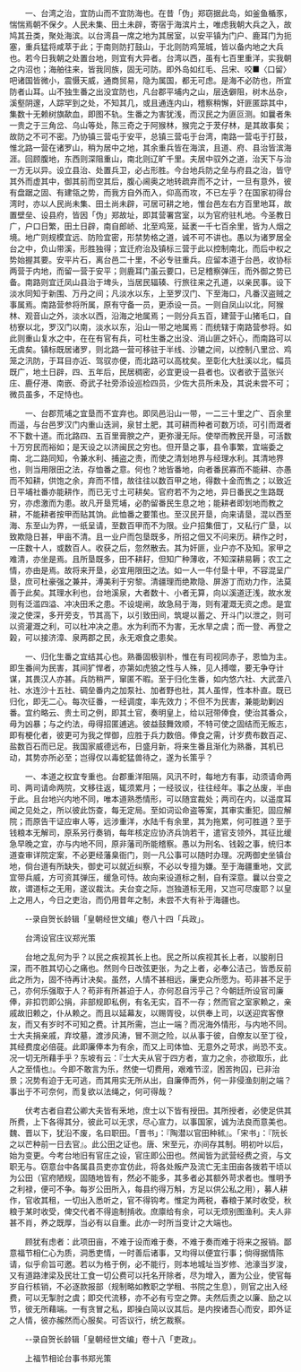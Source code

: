 <!-- { "loadSidebar": true } -->
　　一、台湾之治，宜防山而不宜防海也。在昔「伪」郑窃据此岛，如釜鱼楯豕，惴惴焉朝不保夕。人民未集、田土未辟，寄宿于海滨片土，唯虑我朝大兵之入，故鸠其丑类，聚处海滨。以台湾县一席之地为其居室，以安平镇为门户、鹿耳门为扼塞，重兵猛将咸萃于此；于南则防打鼓山，于北则防鸡笼城，皆以备内地之大兵也。若今日我朝之处置台地，则宜有大异者。台湾以西，虽有七百里重洋，实我朝之内沼也；海舶往来，皆我同族，固无可防。即外岛如红毛、吕宋、咬■〈口留〉吧诸国皆微小，震慑天威，通商贸易，隐为属国，都无可虑。是海不必防也，所宜防者山耳。山不独生番之出没宜防也，凡台郡平埔内之山，层迭僻阻，树木丛杂，溪壑阴邃，人踪罕到之处，不知其几，或且通连内山，稽察稍懈，奸匪匿踪其中，集数十无赖树旗歃血，即图不轨。生番之为害犹浅，而汉民之为匪叵测。如曩者朱一贵之于三角岔、乌山等处，陈三奇之于阿猴林，猴完之于茇仔林，是其故事矣；故防之不可不密。乃协镇三营屯于安平，总镇三营屯于台湾，南路一营屯于打鼓，惟北路一营在诸罗山，稍为居中之地，其余重兵皆在海滨，且道、府、县治皆滨海涯。回顾腹地，东西则深阻重山，南北则辽旷千里。夫居中驭外之道，治天下与治一方无以异。设立县治、处置兵卫，必占形胜。今台地兵防之垒与府县之治，皆守其外而虚其中，御其前而空其后，腹心阃奥之地转疏弃而不之计，一旦有意外，彼有盘踞之固、有建瓴之势，而我方自外而入，仰高而攻，不已左乎？在国家初得台湾时，亦以人民尚未集、田土尚未辟，可居可耕之地，惟台邑左右方百里地耳，故置壁垒、设县府，皆因「伪」郑故址，即其营署宫室，以为官府驻札地。今圣教日广，户口日繁，田土日辟，南自郎峤、北至鸡笼，延袤一千七百余里，皆为人烟之境。地广则规模宜远、防险宜密，形禁势格之道，诚不可不讲也。愚以为诸罗居全台之中，负山带溪，形胜独得；宜迁府治及镇标三营于此以控制南北，而后中权之势始握其要。安平片石，离台邑二十里，不必专驻重兵。应留本道于台邑，收协标两营于内地，而留一营于安平；则鹿耳门虽云要口，已足稽察弹压，而外御之势已备。南路则宜迁凤山县治于埤头，当居民辐辏、行旅往来之孔道，以亲民事。设下淡水同知于新围、万丹之间；凡淡水以东，上至罗汉门、下至海口，凡番汉盗贼之事属焉。南路营参将所属，原有守备一员，更添设一员。一则自凤山以北，阿猴林、观音山之外，淡水以西，沿海之地属焉；一则分兵五百，建营于山猪毛口，自枋寮以北，罗汉门以南，淡水以东，沿山一带之地属焉：而统辖于南路营参将。如此则重山复水之中，在在有官有兵，可杜生番之出没、消山匪之奸心，而南路可以无虞矣。镇标既居诸罗，则北路一营可移驻于半线、沙辘之间，以控制八里岔、鸡笼之汛防，于耳目亦近、驾驭亦便，而北路可以高枕矣。至彰化大肚溪以北，幅员既广，地土日辟，四、五年后，民居稠密，必宜更设一县者也。议者欲于蓝张兴庄、鹿仔港、南嵌、奇武子社旁添设巡检四员，少佐大员所未及，其说未尝不可；微员虽多，不足恃也。

　　一、台郡荒埔之宜垦而不宜弃也。即凤邑沿山一带，一二三十里之广、百余里而遥，与台邑罗汉门内重山迭涧，泉甘土肥，其可耕而种者可数万顷，可引而溉者不下数十道。而北路四、五百里膏腴之产，更弥漫无际。使举而教民开垦，可活数十万穷民而裕如；是天设之以济闽民之穷也。但开垦之事，县令事繁，宜端委之南、北二路同知，令兼水利、捕盗之责，而使之清划地界与经理水利。其清地界也，则当用限田之法，存恤番之意。何也？地皆番地，向者番民寡而不能耕、亦愚而不知耕，供饱之余，弃而不惜，故往往以数百甲之地，得数十金而售之；以致近日平埔社番亦能耕作，而已无寸土可耕矣。官府若不为之地，异日番民之生路既穷，亦虑激而为患。故凡开垦荒埔，必酌留番民生息之地；能耕者即划地而教之耕，不能耕者按甲而贴其饷。此恤番之要策也。至汉民开垦，向来请垦，混以西至海、东至山为界，一纸呈请，至数百甲而不为限。业户招集佃丁，又私行广垦，以致欺隐日甚，甲亩不清。且一业户而包垦既多，所招之佃又不问来历。耕作之时，一庄数十人，或数百人。收获之后，忽然散去。其为奸匪，业户亦不及知。家甲之难清，亦坐是焉。且所垦既多，田不耕耔，但知广种薄收，不知深耕易耨；农工之情，亦由是焉。故将来开垦，必宜用限田之法。如一人一牛付垦十甲，不容混呈广垦，庶可杜豪强之兼并，溥美利于穷黎。清疆理而绝欺隐、屏游丁而劝力作，法莫善于此矣。其理水利也，台地溪泉，大者数十、小者无算，向以溪道迂浅，故水发则有泛滥四溢、冲决田禾之患。不设堤闸，故急舄于海，则有灌溉无资之虑。是宜浚之使深，多开旁支，节其高下，以引致田间，筑堤以蓄之、开斗门以泄之，则可以资灌溉之利，可以杜冲决之患。水为利而不为害，无水旱之虞；而一登、再登之榖，可以接济漳、泉两郡之民，永无艰食之患矣。

　　一、归化生番之宜结其心也。熟番固极驯朴，惟在有司视同赤子，恩恤为主。即生番间为民害，其间犷悍者，亦第如虎狼之性与人殊，见人搏噬，要无争夺计谋，其畏汉人亦甚。兵防稍严，窜匿不暇。至于归化生番，如内悠六社、大武垄八社、水连沙十五社、碉垒番内之加泵社、加者野也社，其人虽悍，性本朴直。既已归化，即无二心。每次征番，一经调度，率先效力；不但不为民害，兼能助剿凶番。宜约略云、贵土司之例，即其土官，奏明皇上，给以冠带俸食，使治其番众，毋为凶暴；与之约法，毋得招匿逋逃。彼益鼓舞效顺，不特可使之固结而无叛志，即有梗化者，彼更可为我之悍御，应胜于兵力数倍。俸食之需，计岁费布数百疋、盐数百石而已足。我国家威德远布，日盛月新，将来生番且渐化为熟番，其机已动，其势亦所必至；岂得仅以毒蛇猛兽待之，遂为长策乎？

　　一、本道之权宜专重也。台郡重洋阻隔，风汛不时，每地方有事，动须请命两司、两司请命两院，文移往返，辄须累月；一经驳议，往往经年。事之丛废，半由于此。且台地兴内地不同，唯本道熟悉情形，可以随宜裁处；两司在内，以遥度耳闻之见处之，所以彼此饬查，每无定局。至如词讼命盗等案，其审实重犯，固应解院；而原告干证应审人等，远涉重洋，水陆千有余里，其为拖累，何可胜道？至于钱粮本无解司，原系另行奏销，每年核定应协济兵饷若干，遣官支领外，其征比缓急早晚之宜，亦与内地不同，原非藩司所能稽察。愚以为刑名、钱榖之事，统归本道查审详院定案，不必更经藩臬衙门，则一凡公事可以随时办理。况两御史坐镇台地，倘台道有所缺失，御史可以就近纠察，不必以专擅为嫌。至于海疆重地，文武宜带兵威，方可资其弹压，缓急可恃。故向来设道标之制，自有深意。曩以台变之故，谓道标之无用，遂议裁汰。夫台变之际，岂独道标无用，又岂可尽废耶？以皇上之用人，今日之吏治，而仍用昔年之制，未尝不大有补于海疆也。

　　--录自贺长龄辑「皇朝经世文编」卷八十四「兵政」。

　　台湾设官庄议郑光策

　　台地之乱何为乎？以民之疾视其长上也。民之所以疾视其长上者，以朘削日深，而不胜其切心之痛也。然则今日改弦更张，为之上者，必奉公洁己，皆悉反前此之所为，固不待再计决矣。虽然，人情不甚相远，廉吏众所愿为。苟非甚不足于己，亦何乐强取于人？苟非有所甚迫于人，亦何忍自污乎己？今朝廷所设官司廉俸，非扣罚即公捐，非部规即私例，有名无实，百不一存；然而官之室家赖之，亲戚故旧赖之，仆从赖之。而且以延幕友，以赐胥役，以供奉上司，以送迎宾客僚友，而又有岁时不可知之费。计其所需，岂止一端？而况海外情形，与内地不同。士大夫捐亲戚，弃坟墓，渡涉风涛，冒不测之险，以从事于彼，自僚友以至丁役，其经费度必倍蓰。此即廉俸本为有余，而又上司体恤、无意外之苛求，尚恐不支。况一切无所藉手乎？东坡有云：『士大夫从官于四方者，宣力之余，亦欲取乐，此人之至情也』。今即不敢言为乐，然使一切费用，艰难节涩，困苦拘囚，已非治景；况势有迫于无可逃，而其用实无所从出，自廉俸而外，何一非侵渔刻削之端？事出于不可奈何，而复欲以法绳之，何可得哉？

　　伏考古者自君公卿大夫皆有釆地，庶士以下皆有授田。其所授者，必使足供其所费，上下各得其分，彼此可以无求，尽心宣力，以事国家，诚为法良而意美也。魏、晋以下，犹沿不废，名曰职田。「晋书」：『陶潜以官田种秫』。「宋书」：『阮长之以芒种前一日去官』。此公田之证也。唐、宋至元，亦间存其制。明初叶以后，始为变更。今考台地旧有官庄之设，官庄即公田也。然闻皆为武营经费之资，与文职无与。窃意台中各属县员吏亦宜仿此，将各处叛产及流亡无主田亩各拨若干顷以为公田（官府陋规，固随地皆有，然必不能多，其多者必其额外苛求者也。惟明予之利禄，便可不争。每岁公田所入，每县约得万斛，方足以供公私之用），募人耕作，官收其租，一切出入悉听之，官不得钩考。惟定为两税，春粮于某时收受，秋粮于某时收受，俾交代者不得逾制掯收。庶廪给有余，可以无烦别图渔利。夫人非甚不肖，养之既厚，当必有以自重。此亦一时所当变计之大端也。

　　顾犹有虑者：此项田亩，不难于设而难于奏，不难于奏而难于将来之报销。鄙意福节相仁心为质，洞悉吏情，一时善后诸事，又均得以便宜行事；倘得据情陈请，似乎俞旨可邀。若以为格于例，必不能行，则本地城址当岁修、池濠当岁浚，又有道路津梁及民壮工食一切公费可以托名开除者，尽为增入，置为公业，使官每岁自行核销，不必逐款报部（规制略如教职之学租、书院之生息），则官之出入经费，可以无掣肘之虞；即交代流移，亦不必有亏空之弊。夫然后责之以廉、励之以节，彼无所藉端。一有贪冒之私，即操白简以议其后。是内揆诸吾心而安，即外证之人情，彼亦赧然而心服矣。可否议行，统乞裁察。

　　--录自贺长龄辑「皇朝经世文编」卷十八「吏政」。

　　上福节相论台事书郑光策


